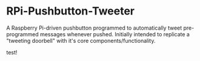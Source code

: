 # RPi-Pushbutton-Tweeter
A Raspberry Pi-driven pushbutton programmed to automatically tweet pre-programmed messages whenever pushed. Initially intended to replicate a "tweeting doorbell" with it's core components/functionality.

test!
